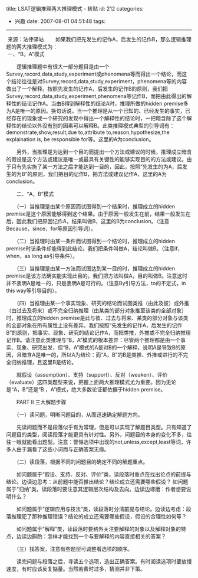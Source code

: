 title: LSAT逻辑推理两大推理模式 - 转贴
id: 212
categories:
  - 兴趣
date: 2007-08-01 04:51:48
tags:
---

<div id="msgcns!9697D6160EFEBC17!1133" class="bvMsg"><div> 来源：法律驿站
　　如果我们把先发生的记作A，后发生的记作B，那么逻辑推理题的两大推理模式为：</div>
<div> 一、“B，A”模式

　　逻辑推理题中有很大一部分题目是由一个Survey,record,data,study,experiment或phenomena等而得出一个结论，而这个结论往往是对Survey,record,data,study,experiment，phenomena等的内容做出了一个解释。按照先发生的记作A，后发生的记作B的原则，我们把Survey,record,data,study,experiment,phenomena等记作B，而把由此得出的解释性的结论记作A。当由B得到解释性的结论A时，推理所做的hidden premise多为A是唯一的原因。换句话说，当一个推理是从一个已知的、已经发生的事实，已经存在的现象或一个研究的发现中得出一个解释性的结论时，一把暗含除了这个解释性的结论以外没有别的因素可以解释B。此类推理模式典型的引导词有：demonstrate,show,result,due to,attribute to,reason,hypothesize,the explaination is, be responsible for等。这里的A为conclusion。

　　另外，当推理是为达到一个目的而提出一个方法或建议的时候，推理成立暗含的假设是这个方法或建议是唯一或最具有关键性的能够实现目的的方法或建议。由于只有先实施了某一方法之后才能达到一目的，因此，按照“先发生的为A，后发生的为B”的原则，我们把目的记作B，把方法或建议记作A，这里的A为 conclusion。

　　二、“A，B”模式

　　（一）当推理是由某个原因而试图得到一个结果时，推理成立的hidden premise是这个原因能够得到这个结果。由于原因一般发生在前，结果一般发生在后，因此我们把原因记作A，结果叫做B，这里的B为conclusion。（注意Because，since，for等原因引导词）。

　　（二）当推理时由某一条件而试图得到一个结论时，推理成立的hidden premise时该条件却能得到此结论。我们把条件叫做A，结论叫做B。（注意if，when，as long as引导条件）。

　　（三）当推理是由某一方法而试图达到某一目的时，推理成立的hidden premise是该方法确实能实现此目的。我们把方法叫做A，目的叫做B。注意这时并不表明A是唯一的，只是表明A是可行的。（注意By引导方法，to的不定式，in this way等引导目的）。

　　（四）当推理由某一个事实现象、研究的结论而试图类推（由此及彼）或外推（由过去及将来）或不完全归纳推理（由某类的部分对象推至该类的全部对象）时，推理成立的hidden premise是此与彼、过去与将来、某类的部分对象与该类的全部对象在所有属性上没有差异。我们按照“先发生的记作A，后发生的记作B”的原则，把事实、现象、研究的结论记作A，而把类推，外推或不完全归纳推理记作B。请注意此类推理与“B，A”模式的根本差异：尽管两个推理都是由一个事实、现象、研究出发，但“B，A”模式的A是对B的一个解释，说明A是导致B的原因，且暗含A是唯一的，所以A为结论：而“A，B”的B是类推、外推或进行的不完全归纳推理，且这里B是结论。

　　就假设（assumption）、支持（support）、反对（weaken）、评价（evaluate）这四类题型来说，把握上面两大推理模式尤为重要。因为无论是“A，B”还是“B ，A”模式，绝大多数论证都依据于hidden premise。

　　PART II 三大解题步骤

　　（一）读问题，明晰问题目的，从而迅速确定解题方向。

　　先读问题而不是段落似乎有为常理，但是可以实现了解题目类型。只有知道了问题目的类型，阅读段落才能更具有针对性。另外，问题目的本身的变化不多，往往一眼就能看出题型。注意：警惕选项中出现的not,unless,except,least等词，许多人由于漏看了这些小词而与正确答案无缘。

　　（二）读段落，根据不同的问题目的确定不同的解题重点。

　　如问题属于“假设、支持、反对、评价”类，读段落时重点在找出论点的前提与结论。边读边思考：从前题中能否推出结论？结论成立还需要哪些假设？
如问题属于“归纳”类，读段落时要注意其逻辑层次结构及去向。边读边琢磨：作者想要说明什么？

　　如问题属于“逻辑应用与技法”类，读段落时分清前提与结论。边读边考虑：段落推理犯了那种推理错误？结论的成立还需要哪些假设，假设的合理性如何等？

　　如问题属于“解释”类，读段落时要格外关注要解释的对象以及解释对象的特点，边读边斟酌：怎样才能找到一个与要解释的内容直接相关的答案？

　　（三）找答案，注意有些题型可调整看选项的顺序。

　　读完问题与段落之后，寻读五个选项，选出正确答案。有时阅读选项时要放慢速度，有时应该反复掂量。当然若费时过多，猜测并非下策。</div></div>